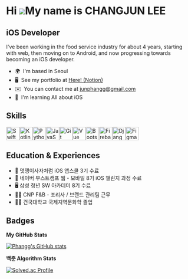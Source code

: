 Hi ![](https://user-images.githubusercontent.com/18350557/176309783-0785949b-9127-417c-8b55-ab5a4333674e.gif)My name is CHANGJUN LEE
====================================================================================================================================

iOS Developer
-------------

I've been working in the food service industry for about 4 years, starting with web, then moving on to Android, and now progressing towards becoming an iOS developer.

*   🌍  I'm based in Seoul
*   🖥️  See my portfolio at [Here! (Notion)](http://phangg.notion.site/ChangJun-Lee-e88a6e06032b43369ace761766e689b9)
*   ✉️  You can contact me at [junphangg@gmail.com](mailto:junphangg@gmail.com)
*   🧠  I'm learning All about iOS

## Skills
<p align="left">
<a href="https://developer.apple.com/swift/" target="_blank" rel="noreferrer"><img src="https://raw.githubusercontent.com/danielcranney/readme-generator/main/public/icons/skills/swift-colored.svg" width="36" height="36" alt="Swift" /></a><a href="https://kotlinlang.org/" target="_blank" rel="noreferrer"><img src="https://raw.githubusercontent.com/danielcranney/readme-generator/main/public/icons/skills/kotlin-colored.svg" width="36" height="36" alt="Kotlin" /></a><a href="https://www.python.org/" target="_blank" rel="noreferrer"><img src="https://raw.githubusercontent.com/danielcranney/readme-generator/main/public/icons/skills/python-colored.svg" width="36" height="36" alt="Python" /></a><a href="https://developer.mozilla.org/en-US/docs/Web/JavaScript" target="_blank" rel="noreferrer"><img src="https://raw.githubusercontent.com/danielcranney/readme-generator/main/public/icons/skills/javascript-colored.svg" width="36" height="36" alt="JavaScript" /></a><a href="https://git-scm.com/" target="_blank" rel="noreferrer"><img src="https://raw.githubusercontent.com/danielcranney/readme-generator/main/public/icons/skills/git-colored.svg" width="36" height="36" alt="Git" /></a><a href="https://vuejs.org/" target="_blank" rel="noreferrer"><img src="https://raw.githubusercontent.com/danielcranney/readme-generator/main/public/icons/skills/vuejs-colored.svg" width="36" height="36" alt="Vue" /></a><a href="https://getbootstrap.com/" target="_blank" rel="noreferrer"><img src="https://raw.githubusercontent.com/danielcranney/readme-generator/main/public/icons/skills/bootstrap-colored.svg" width="36" height="36" alt="Bootstrap" /></a><a href="https://firebase.google.com/" target="_blank" rel="noreferrer"><img src="https://raw.githubusercontent.com/danielcranney/readme-generator/main/public/icons/skills/firebase-colored.svg" width="36" height="36" alt="Firebase" /></a><a href="https://www.djangoproject.com/" target="_blank" rel="noreferrer"><img src="https://raw.githubusercontent.com/danielcranney/readme-generator/main/public/icons/skills/django-colored.svg" width="36" height="36" alt="Django" /></a><a href="https://www.figma.com/" target="_blank" rel="noreferrer"><img src="https://raw.githubusercontent.com/danielcranney/readme-generator/main/public/icons/skills/figma-colored.svg" width="36" height="36" alt="Figma" /></a>
</p>

## Education & Experiences

*   📱 멋쟁이사자처럼 iOS 앱스쿨 3기 수료 </br>
*   📱 네이버 부스트캠프 웹・모바일 8기 iOS 챌린지 과정 수료 </br>
*   🖥️ 삼성 청년 SW 아카데미 8기 수료 </br>
*   👨‍🍳 CNP F&B - 조리사 / 브랜드 관리팀 근무 </br>
*   👨‍🎓 건국대학교 국제지역문화학 졸업 


## Badges

<b>My GitHub Stats</b>

<a href="http://www.github.com/Phangg"><img src="https://github-readme-stats.vercel.app/api?username=Phangg&show_icons=true&hide=stars,&count_private=true&title_color=0891b2&text_color=ffffff&icon_color=0891b2&bg_color=1c1917&hide_border=true&show_icons=true" alt="Phangg's GitHub stats" /></a>

<b>백준 Algorithm Stats</b>

[![Solved.ac Profile](http://mazassumnida.wtf/api/v2/generate_badge?boj=cj8787)](https://solved.ac/cj8787)
</br>

<!--------------------

<div align="center">

  ![header](https://capsule-render.vercel.app/api?type=waving&color=auto&height=200&section=header&text=Phang's&nbsp;Github👋)
  
  ### 📱 Mobile Developer [ iOS / Android ]
  <a href="https://phangg.notion.site/e88a6e06032b43369ace761766e689b9?pvs=4)r" style="text-decoration: none; color: inherit; font-weight: bold;">
		👨‍💻 Portfolio - Notion
	</a>
  </br>

</div>
</br></br>


## 🏃 Education & Experiences

#### 📱 멋쟁이사자처럼 iOS 앱스쿨 3기 ~ </br>
#### 💻 네이버 부스트캠프 웹・모바일 8기 iOS 챌린지 과정 수료 </br>
#### 🖥️ 삼성 청년 SW 아카데미 8기 수료 </br>
#### 👨‍🍳 CNP F&B - 조리사 / 브랜드 관리팀 근무 </br>
#### 👨‍🎓 건국대학교 국제지역문화학 졸업 

</br></br>

## 🦾 Skills

**PlatForm & Languages**
</br></br>
<img src="https://img.shields.io/badge/iOS-000000?style=flat&logo=ios&logoColor=ffffff"/>
<img src="https://img.shields.io/badge/Android-3DDC84?style=flat&logo=android&logoColor=ffffff"/></br>
<img src="https://img.shields.io/badge/Swift-F05138?style=flat&logo=swift&logoColor=ffffff"/>
<img src="https://img.shields.io/badge/Kotlin-7F52FF?style=flat&logo=kotlin&logoColor=ffffff"/>
<img src="https://img.shields.io/badge/Python-3776AB?style=flat&logo=python&logoColor=ffffff"/>
<img src="https://img.shields.io/badge/JavaScript-F7DF1E?style=flat&logo=javascript&logoColor=ffffff"/>
<img src="https://img.shields.io/badge/Java-007396?style=flat&logo=Conda-Forge&logoColor=white" />
</br></br>

**Tools**
</br></br>
<img src="https://img.shields.io/badge/SwiftUI-F05138?style=flat&logo=swift&logoColor=ffffff"/>
<img src="https://img.shields.io/badge/Uikit-2396F3?style=flat&logo=uikit&logoColor=ffffff"/>
<img src="https://img.shields.io/badge/JetpackCompose-4285F4?style=flat&logo=jetpackcompose&logoColor=ffffff"/> </br>
<img src="https://img.shields.io/badge/Django-092E20?style=flat&logo=django&logoColor=ffffff"/>
<img src="https://img.shields.io/badge/Node.js-339933?style=flat&logo=nodedotjs&logoColor=ffffff"/>
<img src="https://img.shields.io/badge/Vue.js-4FC08D?style=flat&logo=vuedotjs&logoColor=ffffff"/>
<img src="https://img.shields.io/badge/Bootstrap-7952B3?style=flat&logo=bootstrap&logoColor=ffffff"/>
<img src="https://img.shields.io/badge/SpringBoot-6DB33FD?style=flat&logo=springboot&logoColor=ffffff"/> </br>
<img src="https://img.shields.io/badge/Jira-0052CC?style=flat&logo=jira&logoColor=ffffff"/>
<img src="https://img.shields.io/badge/Git-F05032?style=flat&logo=git&logoColor=ffffff"/>
</br></br>

**백준 - Algorithm**  
</br>
[![Solved.ac Profile](http://mazassumnida.wtf/api/v2/generate_badge?boj=cj8787)](https://solved.ac/cj8787)
</br>

>
